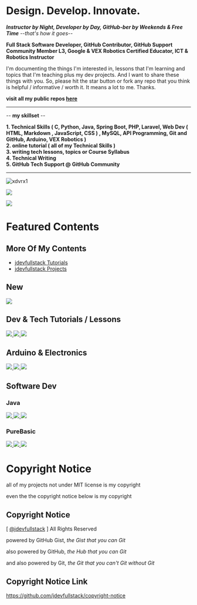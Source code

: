 # Design. Develop. Innovate.
***Instructor by Night, Developer by Day, GitHub-ber by Weekends & Free Time*** --*that's how it goes*-- 

**Full Stack Software Developer, GitHub Contributor, GitHub Support Community Member L3, Google & VEX Robotics Certified Educator, ICT & Robotics Instructor** 

I'm documenting the things I'm interested in,
lessons that I'm learning and topics that I'm teaching
plus my dev projects.
And I want to share these things with you.
So, please hit the star button or fork any repo 
that you think is helpful / informative / 
worth it. It means a lot to me. Thanks.

**visit all my public repos [here](https://github.com/jdevfullstack?tab=repositories&q=&type=source&language=&sort=name)**

***

-- **my skillset** --

**1. Technical Skills ( C, Python, Java, Spring Boot, PHP, Laravel, Web Dev ( HTML, Markdown , JavaScript, CSS ) , MySQL, API Programming, Git and GitHub, Arduino, VEX Robotics )**          
**2. online tutorial ( all of my Technical Skills )**         
**3. writing tech lessons, topics or Course Syllabus**          
**4. Technical Writing**    
**5. GitHub Tech Support @ GitHub Community**   

***

<p align="left"> 
  <img src="https://komarev.com/ghpvc/?username=xdvrx1&label=PROFILE+VIEWS" alt="xdvrx1" /> 
</p>

<p align="left">	  
 <a href="https://xdvrx1.github.io/"><img src="https://hits.seeyoufarm.com/api/count/incr/badge.svg?url=https%3A%2F%2Fxdvrx1.github.io&count_bg=%2379C83D&title_bg=%23555555&icon=&icon_color=%23E7E7E7&title=HOME+PAGE+VIEWS&edge_flat=false"/></a>
</p>	

<p align="left"> <img src="https://github-readme-stats-sigma-lovat-93.vercel.app/api?username=jdevfullstack&theme=tokyonight&show_icons=true&hide_border=true&count_private=true&include_all_commits=true&hide=contribs,issues" /> </p>

# Featured Contents

## More Of My Contents

- [jdevfullstack Tutorials](https://github.com/jdevfullstack-tutorials)
- [jdevfullstack Projects](https://github.com/jdevfullstack-projects)


## New

<a href="https://github.com/jdevfullstack/thoughts-on-gpt">
  <img src="https://github-readme-stats.vercel.app/api/pin/?username=jdevfullstack&repo=thoughts-on-gpt&theme=tokyonight&description_lines_count=2" />
</a>

## Dev & Tech Tutorials / Lessons

<a href="https://github.com/jdevfullstack/programming-core-concepts">
  <img src="https://github-readme-stats.vercel.app/api/pin/?username=jdevfullstack&repo=programming-core-concepts&theme=tokyonight&description_lines_count=2" />
</a>
<a href="https://github.com/jdevfullstack/github-pages-tutorial">
  <img src="https://github-readme-stats.vercel.app/api/pin/?username=jdevfullstack&repo=github-pages-tutorial&theme=tokyonight&description_lines_count=2" />
</a>

<a href="https://github.com/jdevfullstack/hacking-the-github-stats">
  <img src="https://github-readme-stats.vercel.app/api/pin/?username=jdevfullstack&repo=hacking-the-github-stats&theme=tokyonight&description_lines_count=2" />
</a>

## Arduino & Electronics

<a href="https://github.com/jdevfullstack/basic-electronics">
  <img src="https://github-readme-stats.vercel.app/api/pin/?username=jdevfullstack&repo=basic-electronics&theme=tokyonight&description_lines_count=2" />
</a>
<a href="https://github.com/jdevfullstack-tutorials/blinking-led-arduino">
  <img src="https://github-readme-stats.vercel.app/api/pin/?username=jdevfullstack-tutorials&repo=blinking-led-arduino&theme=tokyonight&description_lines_count=2" />
</a>

<a href="https://github.com/jdevfullstack-tutorials/single-display-arduino-project">
  <img src="https://github-readme-stats.vercel.app/api/pin/?username=jdevfullstack-tutorials&repo=single-display-arduino-project&theme=tokyonight&description_lines_count=3" />
</a>

## Software Dev
### Java

<a href="https://github.com/jdevfullstack/java">
  <img src="https://github-readme-stats.vercel.app/api/pin/?username=jdevfullstack&repo=java&theme=tokyonight&description_lines_count=2" />
</a>
<a href="https://github.com/jdevfullstack/lightweight-web-server">
  <img src="https://github-readme-stats.vercel.app/api/pin/?username=jdevfullstack&repo=lightweight-web-server&theme=tokyonight&description_lines_count=2" />
</a>

<a href="https://github.com/xkcph2017/FlappyBird">
  <img src="https://github-readme-stats.vercel.app/api/pin/?username=xkcph2017&repo=FlappyBird&theme=tokyonight&description_lines_count=2" />
</a>

### PureBasic

<a href="https://github.com/jdevfullstack/PureBasic-2D-Game">
  <img src="https://github-readme-stats.vercel.app/api/pin/?username=jdevfullstack&repo=PureBasic-2D-Game&theme=tokyonight&description_lines_count=2" />
</a>
<a href="https://github.com/jdevfullstack/PureBasic-FileExplorer">
  <img src="https://github-readme-stats.vercel.app/api/pin/?username=jdevfullstack&repo=PureBasic-FileExplorer&theme=tokyonight&description_lines_count=2" />
</a>

<a href="https://github.com/jdevfullstack/PureBasic-Scrabble">
  <img src="https://github-readme-stats.vercel.app/api/pin/?username=jdevfullstack&repo=PureBasic-Scrabble&theme=tokyonight&description_lines_count=2" />
</a>

# Copyright Notice

all of my projects not under MIT license is my
copyright

even the the copyright notice below is my copyright

## Copyright Notice

[ [@jdevfullstack](https://github.com/jdevfullstack) ] All Rights Reserved 

powered by GitHub Gist, *the Gist that you can Git*

also powered by GitHub, *the Hub that you can Git*

and also powered by Git, *the Git that you can't Git without Git*

## Copyright Notice Link

https://github.com/jdevfullstack/copyright-notice
